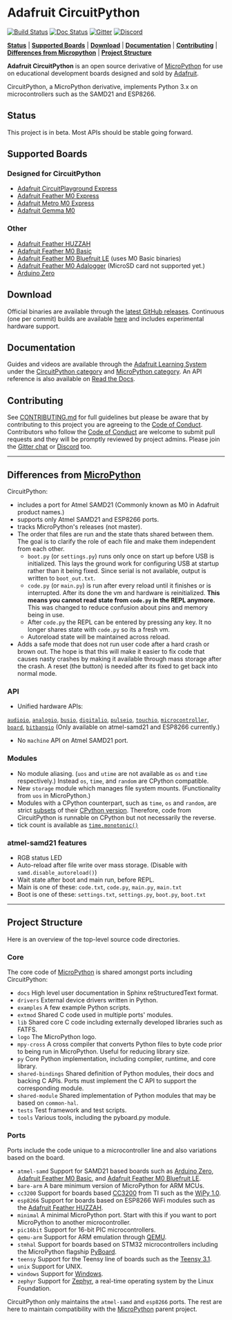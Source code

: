 # Adafruit CircuitPython

[![Build Status](https://travis-ci.org/adafruit/circuitpython.svg?branch=master)](https://travis-ci.org/adafruit/circuitpython)
[![Doc Status](https://readthedocs.org/projects/circuitpython/badge/?version=latest)](http://circuitpython.readthedocs.io/)
[![Gitter](https://badges.gitter.im/adafruit/circuitpython.svg)](https://gitter.im/adafruit/circuitpython?utm_source=badge&utm_medium=badge&utm_campaign=pr-badge)
[![Discord](https://img.shields.io/discord/327254708534116352.svg)](https://discord.gg/nBQh6qu)

**[Status](#status)** |
**[Supported Boards](#supported-boards)** |
**[Download](#download)** |
**[Documentation](#documentation)** |
**[Contributing](#contributing)** |
**[Differences from Micropython](#differences-from-micropython)** |
**[Project Structure](#project-structure)**

**Adafruit CircuitPython** is an open source derivative of
[MicroPython](http://www.micropython.org) for use on educational
development boards designed and sold by [Adafruit](https://www.adafruit.com).

CircuitPython, a MicroPython derivative, implements Python 3.x on
microcontrollers such as the SAMD21 and ESP8266.

## Status

This project is in beta. Most APIs should be stable going forward.

## Supported Boards

### Designed for CircuitPython

* [Adafruit CircuitPlayground Express][]
* [Adafruit Feather M0 Express][]
* [Adafruit Metro M0 Express][]
* [Adafruit Gemma M0][]

### Other

* [Adafruit Feather HUZZAH][]
* [Adafruit Feather M0 Basic][]
* [Adafruit Feather M0 Bluefruit LE][] (uses M0 Basic binaries)
* [Adafruit Feather M0 Adalogger][] (MicroSD card not supported yet.)
* [Arduino Zero][]

## Download

Official binaries are available through the
[latest GitHub releases](https://github.com/adafruit/circuitpython/releases).
Continuous (one per commit) builds are available
[here](https://adafruit-circuit-python.s3.amazonaws.com/index.html?prefix=bin)
and includes experimental hardware support.

## Documentation

Guides and videos are available through the [Adafruit Learning System](https://learn.adafruit.com/)
under the [CircuitPython category](https://learn.adafruit.com/category/circuitpython)
and [MicroPython category](https://learn.adafruit.com/category/micropython).
An API reference is also available on [Read the Docs](http://circuitpython.readthedocs.io/en/latest/?).

## Contributing

See [CONTRIBUTING.md](https://github.com/adafruit/circuitpython/blob/master/CONTRIBUTING.md)
for full guidelines but please be aware that by contributing to this
project you are agreeing to the [Code of Conduct][]. Contributors who
follow the [Code of Conduct][] are welcome to submit pull requests and
they will be promptly reviewed by project admins. Please join the
[Gitter chat](https://gitter.im/adafruit/circuitpython) or
[Discord](https://discord.gg/nBQh6qu) too.

---

## Differences from [MicroPython][]

CircuitPython:

* includes a port for Atmel SAMD21 (Commonly known as M0
  in Adafruit product names.)
* supports only Atmel SAMD21 and ESP8266 ports.
* tracks MicroPython's releases (not master).
* The order that files are run and the state thats shared between them.
  The goal is to clarify the role of each file and make them independent
  from each other.
  * `boot.py` (or `settings.py`) runs only once on start up before
      USB is initialized. This lays the ground work for configuring USB
      at startup rather than it being fixed. Since serial is not
      available, output is written to `boot_out.txt`.
  * `code.py` (or `main.py`) is run after every reload until it
      finishes or is interrupted. After its done the vm and hardware is
      reinitialized. **This means you cannot read state from `code.py`
      in the REPL anymore.** This was changed to reduce confusion about
      pins and memory being in use.
  * After `code.py` the REPL can be entered by pressing any key. It no
      longer shares state with `code.py` so its a fresh vm.
  * Autoreload state will be maintained across reload.
* Adds a safe mode that does not run user code after a hard crash or
  brown out. The hope is that this will make it easier to fix code that
  causes nasty crashes by making it available through mass storage after
  the crash. A reset (the button) is needed after its fixed to get back
  into normal mode.

### API

* Unified hardware APIs:

[`audioio`](https://circuitpython.readthedocs.io/en/latest/shared-bindings/audioio/__init__.html),
[`analogio`](https://circuitpython.readthedocs.io/en/latest/shared-bindings/analogio/__init__.html),
[`busio`](https://circuitpython.readthedocs.io/en/latest/shared-bindings/busio/__init__.html),
[`digitalio`](https://circuitpython.readthedocs.io/en/latest/shared-bindings/digitalio/__init__.html),
[`pulseio`](https://circuitpython.readthedocs.io/en/latest/shared-bindings/pulseio/__init__.html),
[`touchio`](https://circuitpython.readthedocs.io/en/latest/shared-bindings/touchio/__init__.html),
[`microcontroller`](https://circuitpython.readthedocs.io/en/latest/shared-bindings/microcontroller/__init__.html),
[`board`](https://circuitpython.readthedocs.io/en/latest/shared-bindings/board/__init__.html),
[`bitbangio`](https://circuitpython.readthedocs.io/en/latest/shared-bindings/bitbangio/__init__.html) (Only available on atmel-samd21 and ESP8266 currently.)

* No `machine` API on Atmel SAMD21 port.

### Modules

* No module aliasing. (`uos` and `utime` are not available as `os` and
  `time` respectively.) Instead `os`, `time`, and `random` are CPython
  compatible.
* New `storage` module which manages file system mounts. (Functionality
  from `uos` in MicroPython.)
* Modules with a CPython counterpart, such as `time`, `os` and `random`,
  are strict [subsets](https://circuitpython.readthedocs.io/en/latest/shared-bindings/time/__init__.html)
  of their [CPython version](https://docs.python.org/3.4/library/time.html?highlight=time#module-time).
  Therefore, code from CircuitPython is runnable on CPython but not
  necessarily the reverse.
* tick count is available as [`time.monotonic()`](https://circuitpython.readthedocs.io/en/latest/shared-bindings/time/__init__.html#time.monotonic)

### atmel-samd21 features

* RGB status LED
* Auto-reload after file write over mass storage. (Disable with
  `samd.disable_autoreload()`)
* Wait state after boot and main run, before REPL.
* Main is one of these: `code.txt`, `code.py`, `main.py`, `main.txt`
* Boot is one of these: `settings.txt`, `settings.py`, `boot.py`,
  `boot.txt`

---

## Project Structure

Here is an overview of the top-level source code directories.

### Core

The core code of [MicroPython][] is shared amongst ports including
CircuitPython:

* `docs` High level user documentation in Sphinx reStructuredText
  format.
* `drivers` External device drivers written in Python.
* `examples` A few example Python scripts.
* `extmod` Shared C code used in multiple ports' modules.
* `lib` Shared core C code including externally developed libraries such
  as FATFS.
* `logo` The MicroPython logo.
* `mpy-cross` A cross compiler that converts Python files to byte code
  prior to being run in MicroPython. Useful for reducing library size.
* `py` Core Python implementation, including compiler, runtime, and
  core library.
* `shared-bindings` Shared definition of Python modules, their docs and
  backing C APIs. Ports must implement the C API to support the
  corresponding module.
* `shared-module` Shared implementation of Python modules that may be
  based on `common-hal`.
* `tests` Test framework and test scripts.
* `tools` Various tools, including the pyboard.py module.

### Ports

Ports include the code unique to a microcontroller line and also
variations based on the board.

* `atmel-samd` Support for SAMD21 based boards such as [Arduino Zero][],
  [Adafruit Feather M0 Basic][], and [Adafruit Feather M0 Bluefruit LE][].
* `bare-arm` A bare minimum version of MicroPython for ARM MCUs.
* `cc3200` Support for boards based [CC3200](http://www.ti.com/product/CC3200)
  from TI such as the [WiPy 1.0](https://www.pycom.io/solutions/py-boards/wipy1/).
* `esp8266` Support for boards based on ESP8266 WiFi modules such as the
  [Adafruit Feather HUZZAH][].
* `minimal` A minimal MicroPython port. Start with this if you want
  to port MicroPython to another microcontroller.
* `pic16bit` Support for 16-bit PIC microcontrollers.
* `qemu-arm` Support for ARM emulation through [QEMU](https://qemu.org).
* `stmhal` Support for boards based on STM32 microcontrollers including
  the MicroPython flagship [PyBoard](https://store.micropython.org/store/#/products/PYBv1_1).
* `teensy` Support for the Teensy line of boards such as the
  [Teensy 3.1](https://www.pjrc.com/teensy/teensy31.html).
* `unix` Support for UNIX.
* `windows` Support for [Windows](https://www.microsoft.com/en-us/windows/).
* `zephyr` Support for [Zephyr](https://www.zephyrproject.org/), a
  real-time operating system by the Linux Foundation.

CircuitPython only maintains the `atmel-samd` and `esp8266` ports. The
rest are here to maintain compatibility with the
[MicroPython][] parent project.

[Adafruit CircuitPlayground Express]: https://www.adafruit.com/product/3333
[Adafruit Feather M0 Express]: https://www.adafruit.com/product/3403
[Adafruit Metro M0 Express]: https://www.adafruit.com/product/3505
[Adafruit Gemma M0]: https://www.adafruit.com/product/3501
[Adafruit Feather HUZZAH]: https://www.adafruit.com/products/2821
[Adafruit Feather M0 Basic]: https://www.adafruit.com/products/2772
[Adafruit Feather M0 Bluefruit LE]: https://www.adafruit.com/products/2995
[Adafruit Feather M0 Adalogger]: https://www.adafruit.com/product/2796
[Arduino Zero]: https://www.arduino.cc/en/Main/ArduinoBoardZero
[MicroPython]: https://github.com/micropython/micropython
[Code of Conduct]: https://github.com/adafruit/circuitpython/blob/master/CODE_OF_CONDUCT.md